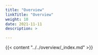 ```yaml
---
title: "Overview"
linkTitle: "Overview"
weight: 10
date: 2021-11-11
description: >  

---
```


{{< content "../../overview/_index.md" >}}
